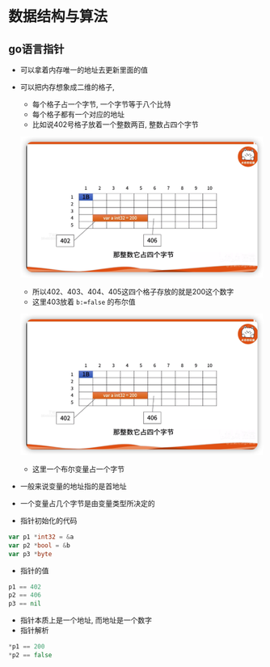 # 数据结构与算法
## go语言指针
- 可以拿着内存唯一的地址去更新里面的值
- 可以把内存想象成二维的格子,
  - 每个格子占一个字节, 一个字节等于八个比特
  - 每个格子都有一个对应的地址
  - 比如说402号格子放着一个整数两百, 整数占四个字节

  ![](img/b_3.png)
  - 所以402、403、404、405这四个格子存放的就是200这个数字
  - 这里403放着 `b:=false` 的布尔值

  ![](img/b_3.png)
  - 这里一个布尔变量占一个字节
- 一般来说变量的地址指的是首地址
- 一个变量占几个字节是由变量类型所决定的
- 指针初始化的代码
```go
var p1 *int32 = &a
var p2 *bool = &b
var p3 *byte
```
- 指针的值
```go
p1 == 402
p2 == 406
p3 == nil
```
- 指针本质上是一个地址, 而地址是一个数字
- 指针解析
```go
*p1 == 200
*p2 == false
```
